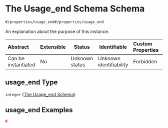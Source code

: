 # The Usage_end Schema Schema

```txt
#/properties/usage_end#/properties/usage_end
```

An explanation about the purpose of this instance.


| Abstract            | Extensible | Status         | Identifiable            | Custom Properties | Additional Properties | Access Restrictions | Defined In                                                                                       |
| :------------------ | ---------- | -------------- | ----------------------- | :---------------- | --------------------- | ------------------- | ------------------------------------------------------------------------------------------------ |
| Can be instantiated | No         | Unknown status | Unknown identifiability | Forbidden         | Allowed               | none                | [policy_transaction.schema.json\*](../out/policy_transaction.schema.json "open original schema") |

## usage_end Type

`integer` ([The Usage_end Schema](policy_transaction-properties-the-usage_end-schema.md))

## usage_end Examples

```json
0
```
